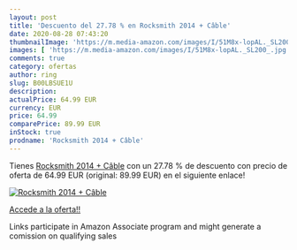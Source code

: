```yaml
---
layout: post
title: 'Descuento del 27.78 % en Rocksmith 2014 + Câble'
date: 2020-08-28 07:43:20
thumbnailImage: 'https://m.media-amazon.com/images/I/51M8x-lopAL._SL200_.jpg'
images: [ 'https://m.media-amazon.com/images/I/51M8x-lopAL._SL200_.jpg' ]
comments: true
category: ofertas
author: ring
slug: B00LBSUE1U
description:
actualPrice: 64.99 EUR
currency: EUR
price: 64.99
comparePrice: 89.99 EUR
inStock: true
prodname: 'Rocksmith 2014 + Câble'
---
```


Tienes [Rocksmith 2014 + Câble](https://www.amazon.fr/dp/B00LBSUE1U/?tag=tolees0d-21) con un 27.78 % de descuento con precio de oferta de 64.99 EUR (original: 89.99 EUR) en el siguiente enlace!

[![Rocksmith 2014 + Câble](https://m.media-amazon.com/images/I/51M8x-lopAL._SL200_.jpg)](https://www.amazon.fr/dp/B00LBSUE1U/?tag=tolees0d-21)

[Accede a la oferta!!](https://www.amazon.fr/dp/B00LBSUE1U/?tag=tolees0d-21)

Links participate in Amazon Associate program and might generate a comission on qualifying sales


